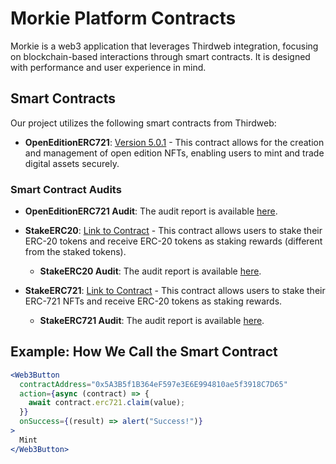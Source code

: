 # Morkie Platform Contracts

Morkie is a web3 application that leverages Thirdweb integration, focusing on blockchain-based interactions through smart contracts. It is designed with performance and user experience in mind.

## Smart Contracts

Our project utilizes the following smart contracts from Thirdweb:

- **OpenEditionERC721**: [Version 5.0.1](https://thirdweb.com/thirdweb.eth/OpenEditionERC721/5.0.1) - This contract allows for the creation and management of open edition NFTs, enabling users to mint and trade digital assets securely.

### Smart Contract Audits

- **OpenEditionERC721 Audit**: The audit report is available [here](https://drive.google.com/file/d/1OUD22LrEN9tq7TPBoGBqgZtrZWCrgukB/view?usp=sharing).

- **StakeERC20**: [Link to Contract](https://thirdweb.com/thirdweb.eth/TokenStake) - This contract allows users to stake their ERC-20 tokens and receive ERC-20 tokens as staking rewards (different from the staked tokens).
  - **StakeERC20 Audit**: The audit report is available [here](https://drive.google.com/file/d/1g_eFzz8EnedHrl7JdkN2hcSA_5rklQZr/view?usp=sharing).

- **StakeERC721**: [Link to Contract](https://thirdweb.com/thirdweb.eth/NFTStake) - This contract allows users to stake their ERC-721 NFTs and receive ERC-20 tokens as staking rewards.
  - **StakeERC721 Audit**: The audit report is available [here](https://drive.google.com/file/d/1g_eFzz8EnedHrl7JdkN2hcSA_5rklQZr/view?usp=sharing).

## Example: How We Call the Smart Contract

```jsx
<Web3Button
  contractAddress="0x5A3B5f1B364eF597e3E6E994810ae5f3918C7D65"
  action={async (contract) => {
    await contract.erc721.claim(value);
  }}
  onSuccess={(result) => alert("Success!")}
>
  Mint
</Web3Button>

